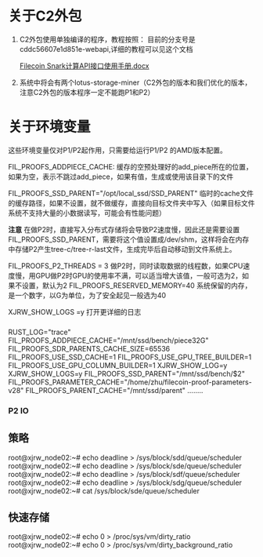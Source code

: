 

# 关于C2外包 
1. C2外包使用单独编译的程序，教程按照：
  目前的分支号是cddc56607e1d851e-webapi,详细的教程可以见这个文档 

    [Filecoin Snark计算API接口使用手册.docx](https://kdocs.cn/l/sygDgqBm7?f=111)
2. 系统中将会有两个lotus-storage-miner（C2外包的版本和我们优化的版本，注意C2外包的版本程序一定不能跑P1和P2）


# 关于环境变量


这些环境变量仅对P1/P2起作用，只需要给运行P1/P2 的AMD版本配置。

FIL_PROOFS_ADDPIECE_CACHE: 缓存的空预处理好的add_piece所在的位置，如果为空，表示不跳过add_piece，如果有值，生成或使用该目录下的文件

FIL_PROOFS_SSD_PARENT="/opt/local_ssd/SSD_PARENT" 临时的cache文件的缓存路径，如果不设置，就不做缓存，直接向目标文件夹中写入（如果目标文件系统不支持大量的小数据读写，可能会有性能问题）

**注意** 在做P2时，直接写入分布式存储将会导致P2速度慢，因此还是需要设置FIL_PROOFS_SSD_PARENT，需要将这个值设置成/dev/shm，这样将会在内存中存储P2产生tree-c/tree-r-last文件，生成完毕后自动移动到文件系统上。 

FIL_PROOFS_P2_THREADS = 3    做P2时，同时读取数据的线程数，如果CPU速度慢，用GPU做P2时GPU的使用率不满，可以适当增大该值，一般可选为2，如果不设置，默认为2
FIL_PROOFS_RESERVED_MEMORY=40 系统保留的内存，是一个数字，以G为单位，为了安全起见一般选为40

XJRW_SHOW_LOGS =y 打开更详细的日志

### 
RUST_LOG="trace" FIL_PROOFS_ADDPIECE_CACHE="/mnt/ssd/bench/piece32G"  FIL_PROOFS_SDR_PARENTS_CACHE_SIZE=65536 FIL_PROOFS_USE_SSD_CACHE=1 FIL_PROOFS_USE_GPU_TREE_BUILDER=1 FIL_PROOFS_USE_GPU_COLUMN_BUILDER=1  XJRW_SHOW_LOG=y XJRW_SHOW_LOGS=y FIL_PROOFS_SSD_PARENT="/mnt/ssd/bench/$2" FIL_PROOFS_PARAMETER_CACHE="/home/zhu/filecoin-proof-parameters-v28" FIL_PROOFS_PARENT_CACHE="/mnt/ssd/parent" ........


### P2 IO
## 策略  
root@xjrw_node02:~# echo deadline > /sys/block/sdd/queue/scheduler   
root@xjrw_node02:~# echo deadline > /sys/block/sde/queue/scheduler    
root@xjrw_node02:~# echo deadline > /sys/block/sdf/queue/scheduler    
root@xjrw_node02:~# echo deadline > /sys/block/sdg/queue/scheduler    
root@xjrw_node02:~# cat /sys/block/sde/queue/scheduler    

## 快速存储    

root@xjrw_node02:~# echo 0 > /proc/sys/vm/dirty_ratio     
root@xjrw_node02:~# echo 0 > /proc/sys/vm/dirty_background_ratio    


